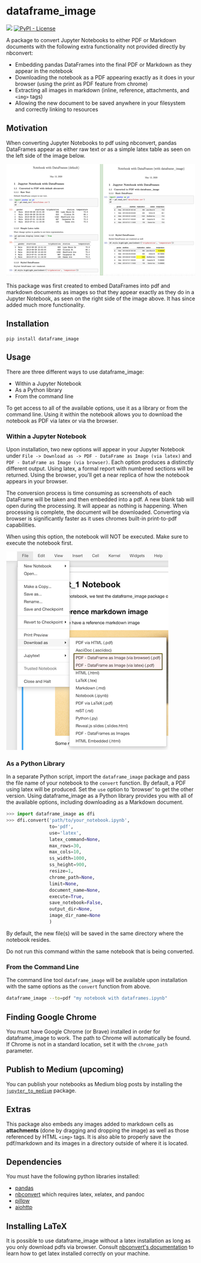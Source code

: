 # dataframe_image

[![](https://img.shields.io/pypi/v/dataframe_image)](https://pypi.org/project/dataframe_image)
[![PyPI - License](https://img.shields.io/pypi/l/dataframe_image)](LICENSE)

A package to convert Jupyter Notebooks to either PDF or Markdown documents with the following extra functionality not provided directly by nbconvert:

* Embedding pandas DataFrames into the final PDF or Markdown as they appear in the notebook
* Downloading the notebook as a PDF appearing exactly as it does in your browser (using the print as PDF feature from chrome)
* Extracting all images in markdown (inline, reference, attachments, and `<img>` tags)
* Allowing the new document to be saved anywhere in your filesystem and correctly linking to resources

## Motivation

When converting Jupyter Notebooks to pdf using nbconvert, pandas DataFrames appear as either raw text or as a simple latex table as seen on the left side of the image below.

![png](images/dataframe_image_compare.png)

This package was first created to embed DataFrames into pdf and markdown documents as images so that they appear exactly as they do in a Jupyter Notebook, as seen on the right side of the image above. It has since added much more functionality.

## Installation

`pip install dataframe_image`

## Usage

There are three different ways to use dataframe_image:

* Within a Jupyter Notebook
* As a Python library
* From the command line

To get access to all of the available options, use it as a library or from the command line. Using it within the notebook allows you to download the notebook as PDF via latex or via the browser.

### Within a Jupyter Notebook

Upon installation, two new options will appear in your Jupyter Notebook under `File -> Download as -> PDF - DataFrame as Image (via latex)` and `PDF - DataFrame as Image (via browser)`. Each option produces a distinctly different output. Using latex, a formal report with numbered sections will be returned. Using the browser, you'll get a near replica of how the notebook appears in your browser.

The conversion process is time consuming as screenshots of each DataFrame will be taken and then embedded into a pdf. A new blank tab will open during the processing. It will appear as nothing is happening. When processing is complete, the document will be downloaded. Converting via browser is significantly faster as it uses chromes built-in print-to-pdf capabilities.

When using this option, the notebook will NOT be executed. Make sure to execute the notebook first.

![png](images/nb_download.png)

### As a Python Library

In a separate Python script, import the `dataframe_image` package and pass the file name of your notebook to the `convert` function. By default, a PDF using latex will be produced. Set the `use` option to 'browser' to get the other version. Using dataframe_image as a Python library provides you with all of the available options, including downloading as a Markdown document.

```python
>>> import dataframe_image as dfi
>>> dfi.convert('path/to/your_notebook.ipynb',
                to='pdf',
                use='latex',
                latex_command=None,
                max_rows=30,
                max_cols=10,
                ss_width=1000,
                ss_height=900,
                resize=1,
                chrome_path=None,
                limit=None,
                document_name=None,
                execute=True,
                save_notebook=False,
                output_dir=None,
                image_dir_name=None
                )
```

By default, the new file(s) will be saved in the same directory where the notebook resides.

Do not run this command within the same notebook that is being converted.

### From the Command Line

The command line tool `dataframe_image` will be available upon installation with the same options as the `convert` function from above.

```bash
dataframe_image --to=pdf "my notebook with dataframes.ipynb"
```

## Finding Google Chrome

You must have Google Chrome (or Brave) installed in order for dataframe_image to work. The path to Chrome will automatically be found. If Chrome is not in a standard location, set it with the `chrome_path` parameter.

## Publish to Medium (upcoming)

You can publish your notebooks as Medium blog posts by installing the [`jupyter_to_medium`](https://github.com/dexplot/jupyter_to_medium) package.

## Extras

This package also embeds any images added to markdown cells as **attachments** (done by dragging and dropping the image) as well as those referenced by HTML `<img>` tags. It is also able to properly save the pdf/markdown and its images in a directory outside of where it is located.

## Dependencies

You must have the following python libraries installed:

* [pandas](https://github.com/pandas-dev/pandas)
* [nbconvert](https://github.com/jupyter/nbconvert) which requires latex, xelatex, and pandoc
* [pillow](https://github.com/python-pillow/Pillow)
* [aiohttp](https://docs.aiohttp.org/en/stable/index.html)

## Installing LaTeX

It is possible to use dataframe_image without a latex installation as long as you only download pdfs via browser. Consult [nbconvert's documentation](https://nbconvert.readthedocs.io/en/latest/install.html#installing-tex) to learn how to get latex installed correctly on your machine.
